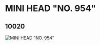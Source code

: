 # MINI HEAD "NO. 954"
## 10020
![MINI HEAD "NO. 954"](https://lc-www-live-s.legocdn.com/media/bricks/5/2/6000289.jpg)